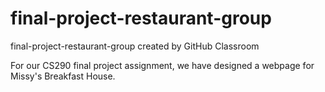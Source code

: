 # final-project-restaurant-group
final-project-restaurant-group created by GitHub Classroom

For our CS290 final project assignment, we have designed a webpage for Missy's Breakfast House.
